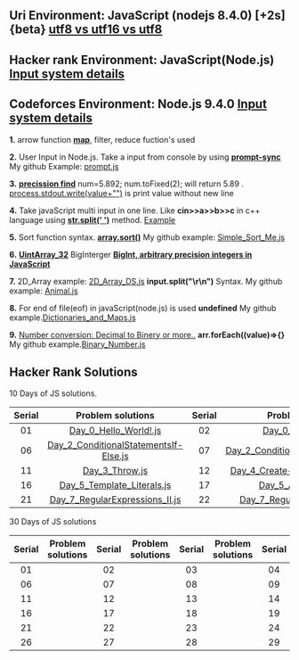 ## **Uri Environment: JavaScript (nodejs 8.4.0) [+2s] {beta} [utf8 vs utf16 vs utf8](https://javarevisited.blogspot.com/2015/02/difference-between-utf-8-utf-16-and-utf.html)**

## **Hacker rank Environment: JavaScript(Node.js)** **[Input system details](https://stackoverflow.com/questions/43528075/how-to-use-javascript-in-hackerrank-and-hackerearth)**

## **Codeforces Environment: Node.js 9.4.0** **[Input system details](https://codeforces.com/blog/entry/69610)**

**1.** arrow function **[map](https://codeburst.io/learn-understand-javascripts-map-function-ffc059264783)**, filter, reduce fuction's used

**2.** User Input in Node.js. Take a input from console by using **[prompt-sync](https://www.codecademy.com/articles/getting-user-input-in-node-js)** My github Example: [prompt.js](<https://github.com/bepul0/On-line-judge-problem-solved/blob/master/Hacker%20Rank%20JavaScript%20(node.js)/10%20Days%20of%20JavaScript/prompt.js>)

**3.** **[precission find](https://www.techonthenet.com/js/number_tofixed.php)**
num=5.892; num.toFixed(2); will return 5.89 . [process.stdout.write(value+"")](<https://github.com/bepul0/On-line-judge-problem-solved/blob/master/Hacker%20Rank%20JavaScript%20(node.js)/30%20Days%20of%20code%20(javaScript)/Day_7_Arrays_Me.js>) is print value without new line

**4.** Take javaScript multi input in one line. Like **cin>>a>>b>>c** in c++ language using **[str.split(' ')](https://developer.mozilla.org/en-US/docs/Web/JavaScript/Reference/Global_Objects/String/split)** method. [Example](<https://github.com/bepul0/On-line-judge-problem-solved/tree/master/URI%20JavaScript%20(nodejs%208.4.0)%20%5B%2B2s%5D%20%7Bbeta%7D/BEGENNER/1010>)

**5.** Sort function syntax. **[array.sort()](https://www.tutorialrepublic.com/faq/how-to-sort-an-array-of-integers-correctly-in-javascript.php)** My github example: [Simple_Sort_Me.js](<https://github.com/bepul0/On-line-judge-problem-solved/tree/master/URI%20JavaScript%20(nodejs%208.4.0)%20%5B%2B2s%5D%20%7Bbeta%7D/BEGENNER/1042>)

**6.** **[UintArray_32](https://developer.mozilla.org/en-US/docs/Web/JavaScript/Reference/Global_Objects/Uint32Array#Browser_compatibility)** BigInterger **[BigInt, arbitrary precision integers in JavaScript](https://golb.hplar.ch/2018/09/javascript-bigint.html)**

**7.** 2D_Array example: [2D_Array_DS.js](<https://github.com/Bepul-Hossain/On-line-judge-problem-solved/blob/master/Hacker%20Rank%20JavaScript%20(node.js)/The%20HackerRank%20Interview%20Preparation%20Kit/Arrays/_2D_Array_DS.js>) **input.split("\r\n")** Syntax. My github example: [Animal.js](<https://github.com/bepul0/On-line-judge-problem-solved/blob/master/URI%20JavaScript%20(nodejs%208.4.0)%20%5B%2B2s%5D%20%7Bbeta%7D/BEGENNER/1049/Animal.js>)

**8.** For end of file(eof) in javaScript(node.js) is used **undefined** My github example.[Dictionaries_and_Maps.js](<https://github.com/bepul0/On-line-judge-problem-solved/blob/master/Hacker%20Rank%20JavaScript%20(node.js)/30%20Days%20of%20code%20(javaScript)/Day_8_Dictionaries_and_Maps.js>)

**9.** [Number conversion: Decimal to Binery or more..](https://stackoverflow.com/questions/9939760/how-do-i-convert-an-integer-to-binary-in-javascript) **arr.forEach((value)=>{}** My github example.[Binary_Number.js](<https://github.com/bepul0/On-line-judge-problem-solved/blob/master/Hacker%20Rank%20JavaScript%20(node.js)/30%20Days%20of%20code%20(javaScript)/Day_10_Binary_Numbers.js>)


## Hacker Rank Solutions
10 Days of JS solutions.

| Serial   |      Problem solutions     | Serial   |      Problem solutions     | Serial   |      Problem solutions | Serial   |      Problem solutions | Serial   |      Problem solutions |
|:--------:|:--------------------------:|:--------:| :-------------------------:|:--------:|  :--------------------:|:--------:|  :--------------------:|:--------:|  :--------------------:|
| 01 |  [Day_0_Hello_World!.js](github.com/Bepul-Hossain/On-line-judge-problem-solved/blob/master/Hacker%20Rank%20JavaScript%20(node.js)/10%20Days%20of%20JavaScript/Day_0_Hello_World!.js) | 02 |  [Day_0_Data_Types.js](https://github.com/Bepul-Hossain/On-line-judge-problem-solved/blob/master/Hacker%20Rank%20JavaScript%20(node.js)/10%20Days%20of%20JavaScript/Day_0_Data_Types.js) |  03 | [Day_1_Arithmetic_Operators.js](https://github.com/Bepul-Hossain/On-line-judge-problem-solved/blob/master/Hacker%20Rank%20JavaScript%20(node.js)/10%20Days%20of%20JavaScript/Day_1_Arithmetic_Operators.js) |  04 | [Day_1_Functions.js](https://github.com/Bepul-Hossain/On-line-judge-problem-solved/blob/master/Hacker%20Rank%20JavaScript%20(node.js)/10%20Days%20of%20JavaScript/Day_1_Functions.js) |  05 | [Day_1_LetConst.js](https://github.com/Bepul-Hossain/On-line-judge-problem-solved/blob/master/Hacker%20Rank%20JavaScript%20(node.js)/10%20Days%20of%20JavaScript/Day_1_LetConst.js) |
| 06 |  [Day_2_ConditionalStatementsIf-Else.js](https://github.com/Bepul-Hossain/On-line-judge-problem-solved/blob/master/Hacker%20Rank%20JavaScript%20(node.js)/10%20Days%20of%20JavaScript/Day_2_ConditionalStatementsIf-Else.js) | 07 |  [Day_2_ConditionalStatementsSwitch.js](https://github.com/Bepul-Hossain/On-line-judge-problem-solved/blob/master/Hacker%20Rank%20JavaScript%20(node.js)/10%20Days%20of%20JavaScript/Day_2_ConditionalStatementsSwitch.js) |  08 | [Day_2_Loops.js](https://github.com/Bepul-Hossain/On-line-judge-problem-solved/blob/master/Hacker%20Rank%20JavaScript%20(node.js)/10%20Days%20of%20JavaScript/Day_2_Loops.js) |  09 | [Day_3_Arrays.js](https://github.com/Bepul-Hossain/On-line-judge-problem-solved/blob/master/Hacker%20Rank%20JavaScript%20(node.js)/10%20Days%20of%20JavaScript/Day_3_Arrays.js) |  10 | [Day_3_TryCatchAndFinally.js](https://github.com/Bepul-Hossain/On-line-judge-problem-solved/blob/master/Hacker%20Rank%20JavaScript%20(node.js)/10%20Days%20of%20JavaScript/Day_3_TryCatchAndFinally.js) |
| 11 |  [Day_3_Throw.js](https://github.com/Bepul-Hossain/On-line-judge-problem-solved/blob/master/Hacker%20Rank%20JavaScript%20(node.js)/10%20Days%20of%20JavaScript/Day_3_Throw.js) | 12 |  [Day_4_Create-a-RectangleObject.js](https://github.com/Bepul-Hossain/On-line-judge-problem-solved/blob/master/Hacker%20Rank%20JavaScript%20(node.js)/10%20Days%20of%20JavaScript/Day_4_Create-a-RectangleObject.js) |  13 | [Day_4_CountObjects.js](https://github.com/Bepul-Hossain/On-line-judge-problem-solved/blob/master/Hacker%20Rank%20JavaScript%20(node.js)/10%20Days%20of%20JavaScript/Day_4_CountObjects.js) |  14 | [Day_4_Classes.js](https://github.com/Bepul-Hossain/On-line-judge-problem-solved/blob/master/Hacker%20Rank%20JavaScript%20(node.js)/10%20Days%20of%20JavaScript/Day_4_Classes.js) |  15 | [Day_5_Inheritance.js](https://github.com/Bepul-Hossain/On-line-judge-problem-solved/blob/master/Hacker%20Rank%20JavaScript%20(node.js)/10%20Days%20of%20JavaScript/Day_5_Inheritance.js) |
| 16 |  [Day_5_Template_Literals.js](https://github.com/Bepul-Hossain/On-line-judge-problem-solved/blob/master/Hacker%20Rank%20JavaScript%20(node.js)/10%20Days%20of%20JavaScript/Day_5_Template_Literals.js) | 17 |  [Day_5_ArrowFuntion.js](https://github.com/Bepul-Hossain/On-line-judge-problem-solved/blob/master/Hacker%20Rank%20JavaScript%20(node.js)/10%20Days%20of%20JavaScript/Day_5_ArrowFuntion.js) |  18 | [Day_6_BitwiseOperators.js](https://github.com/Bepul-Hossain/On-line-judge-problem-solved/blob/master/Hacker%20Rank%20JavaScript%20(node.js)/10%20Days%20of%20JavaScript/Day_6_BitwiseOperators.js) |  19 | [Day_6_JavaScriptDates.js](https://github.com/Bepul-Hossain/On-line-judge-problem-solved/blob/master/Hacker%20Rank%20JavaScript%20(node.js)/10%20Days%20of%20JavaScript/Day_6_JavaScriptDates.js) |  20 | [Day_7_RegularExpressions_I.js](https://github.com/Bepul-Hossain/On-line-judge-problem-solved/blob/master/Hacker%20Rank%20JavaScript%20(node.js)/10%20Days%20of%20JavaScript/Day_7_RegularExpressions_I.js) |
| 21 |  [Day_7_RegularExpressions_II.js](https://github.com/Bepul-Hossain/On-line-judge-problem-solved/blob/master/Hacker%20Rank%20JavaScript%20(node.js)/10%20Days%20of%20JavaScript/Day_7_RegularExpressions_II.js) | 22 |  [Day_7_RegularExpressions_III.js](https://github.com/Bepul-Hossain/On-line-judge-problem-solved/blob/master/Hacker%20Rank%20JavaScript%20(node.js)/10%20Days%20of%20JavaScript/Day_7_RegularExpressions_III.js) |  23 | [Day_8_Create_aButton](https://github.com/Bepul-Hossain/On-line-judge-problem-solved/tree/master/Hacker%20Rank%20JavaScript%20(node.js)/10%20Days%20of%20JavaScript/Day_8_Create_aButton) |  24 | [Day_8_Buttons_Container](https://github.com/Bepul-Hossain/On-line-judge-problem-solved/tree/master/Hacker%20Rank%20JavaScript%20(node.js)/10%20Days%20of%20JavaScript/Day_8_Buttons_Container) |  25 | [Day_9_Binary_Calculator.js](https://github.com/Bepul-Hossain/On-line-judge-problem-solved/tree/master/Hacker%20Rank%20JavaScript%20(node.js)/10%20Days%20of%20JavaScript/Day_9_Binary_Calculator.js) |





30 Days of JS solutions

| Serial   |      Problem solutions     | Serial   |      Problem solutions     | Serial   |      Problem solutions | Serial   |      Problem solutions | Serial   |      Problem solutions |
|:--------:|:--------------------------:|:--------:| :-------------------------:|:--------:|  :--------------------:|:--------:|  :--------------------:|:--------:|  :--------------------:|
| 01 | []()  | 02 |  []() |  03 | []() |  04 | []() |  05 |[]() | 
| 06 | []()  | 07 |  []() |  08 | []() |  09 | []() |  10 |[]() |
| 11 | []()  | 12 |  []() |  13 | []() |  14 | []() |  15 |[]() |
| 16 | []()  | 17 |  []() |  18 | []() |  19 | []() |  20 |[]() |
| 21 | []()  | 22 |  []() |  23 | []() |  24 | []() |  25 |[]() |
| 26 | []()  | 27 |  []() |  28 | []() |  29 | []() |  30 |[]() |